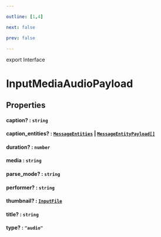 ```yaml
---

outline: [1,4]

next: false

prev: false

---
```


export Interface
# InputMediaAudioPayload

## Properties

#### caption? : `string`

#### caption_entities? : [`MessageEntities`](../classes/MessageEntities.md) \| [`MessageEntityPayload[]`](./MessageEntityPayload.md)

#### duration? : `number`

#### media : `string`

#### parse_mode? : `string`

#### performer? : `string`

#### thumbnail? : [`InputFile`](../type-aliases/InputFile.md)

#### title? : `string`

#### type? : `"audio"`
